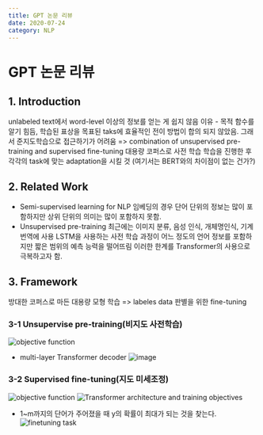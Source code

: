 ```yaml
---
title: GPT 논문 리뷰
date: 2020-07-24
category: NLP
---
```

# GPT 논문 리뷰

## 1. Introduction
unlabeled text에서 word-level 이상의 정보를 얻는 게 쉽지 않음
이유 - 목적 함수를 알기 힘듬, 학습된 표상을 목표된 taks에 효율적인 전이 방법이 합의 되지 않았음.
그래서 준지도학습으로 접근하기가 어려움
=> combination of unsupervised pre-training and supervised fine-tuning
대용량 코퍼스로 사전 학습 학습을 진행한 후 각각의 task에 맞는 adaptation을 시킬 것
(여기서는 BERT와의 차이점이 없는 건가?)


## 2. Related Work
  - Semi-supervised learning for NLP
    임베딩의 경우 단어 단위의 정보는 많이 포함하지만 상위 단위의 의미는 많이 포함하지 못함.
  - Unsupervised pre-training
    최근에는 이미지 분류, 음성 인식, 개체명인식, 기계번역에 사용
    LSTM을 사용하는 사전 학습 과정이 어느 정도의 언어 정보를 포함하지만 짧은 범위의 예측 능력을 떨어뜨림
    이러한 한계를 Transformer의 사용으로 극복하고자 함.


## 3. Framework

방대한 코퍼스로 마든 대용량 모형 학습 => labeles data 판별을 위한 fine-tuning

  ### 3-1 Unsupervise pre-training(비지도 사전학습)
  ![objective function](https://user-images.githubusercontent.com/49282663/88509525-37ad7e00-d01c-11ea-93e4-8e4598e9badd.png)
  - multi-layer Transformer decoder
  ![image](https://user-images.githubusercontent.com/49282663/88510610-5876d300-d01e-11ea-8f1e-223f566846ff.png)
  
  ### 3-2 Supervised fine-tuning(지도 미세조정)
  ![objective function](https://user-images.githubusercontent.com/49282663/88510475-059d1b80-d01e-11ea-8d94-46b7dffde49c.png)
  ![Transformer architecture and training objectives](https://user-images.githubusercontent.com/49282663/88510541-2ebdac00-d01e-11ea-86cf-c96df82b9b42.png)
  - 1~m까지의 단어가 주어졌을 때 y의 확률이 최대가 되는 것을 찾는다.
  ![finetuning task](https://user-images.githubusercontent.com/49282663/88510660-6fb5c080-d01e-11ea-889f-8002743397e3.png)
  
